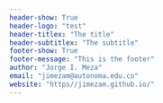 ```yaml
---
header-show: True
header-logo: "test"
header-titlex: "The title"
header-subtitlex: "The subtitle"
footer-show: True
footer-message: "This is the footer"
author: "Jorge I. Meza"
email: "jimezam@autonoma.edu.co"
website: "https//jimezam.github.io/"
---
```

